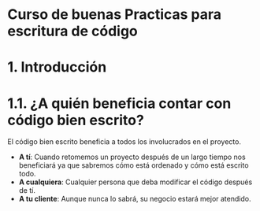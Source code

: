 # Curso de buenas Practicas para escritura de código


# 1. Introducción

# 1.1. ¿A quién beneficia contar con código bien escrito?
El código bien escrito beneficia a todos los involucrados en el proyecto.

- **A tí**: Cuando retomemos un proyecto después de un largo tiempo nos beneficiará ya que sabremos cómo está ordenado y cómo está escrito todo.
- **A cualquiera**: Cualquier persona que deba modificar el código después de tí.
- **A tu cliente**: Aunque nunca lo sabrá, su negocio estará mejor atendido.
